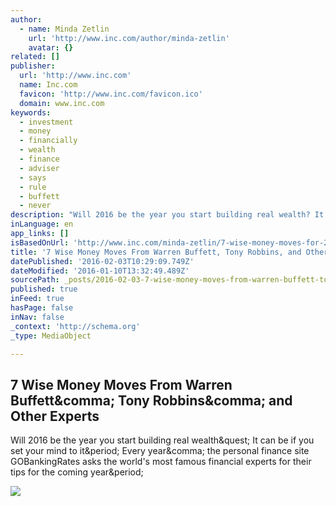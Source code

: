 ```yaml
---
author:
  - name: Minda Zetlin
    url: 'http://www.inc.com/author/minda-zetlin'
    avatar: {}
related: []
publisher:
  url: 'http://www.inc.com'
  name: Inc.com
  favicon: 'http://www.inc.com/favicon.ico'
  domain: www.inc.com
keywords:
  - investment
  - money
  - financially
  - wealth
  - finance
  - adviser
  - says
  - rule
  - buffett
  - never
description: "Will 2016 be the year you start building real wealth? It can be if you set your mind to it. Every year, the personal finance site GOBankingRates asks the world's most famous financial experts for their tips for the coming year."
inLanguage: en
app_links: []
isBasedOnUrl: 'http://www.inc.com/minda-zetlin/7-wise-money-moves-for-2016-from-warren-buffett-tony-robbins-and-other-experts.html'
title: '7 Wise Money Moves From Warren Buffett, Tony Robbins, and Other Experts'
datePublished: '2016-02-03T10:29:09.749Z'
dateModified: '2016-01-10T13:32:49.489Z'
sourcePath: _posts/2016-02-03-7-wise-money-moves-from-warren-buffett-tony-robbins-and-ot.md
published: true
inFeed: true
hasPage: false
inNav: false
_context: 'http://schema.org'
_type: MediaObject

---
```

<article style=""><h1>7 Wise Money Moves From Warren Buffett&amp;comma; Tony Robbins&amp;comma; and Other Experts</h1><p>Will 2016 be the year you start building real wealth&amp;quest; It can be if you set your mind to it&amp;period; Every year&amp;comma; the personal finance site GOBankingRates asks the world's most famous financial experts for their tips for the coming year&amp;period;</p><img src="http://images.inc.com/uploaded_files/image/970x450/getty_492446672_77273.jpg" /></article>